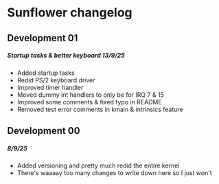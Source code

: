 # Sunflower changelog


## Development 01
##### Startup tasks & better keyboard 13/9/25

- Added startup tasks
- Redid PS/2 keyboard driver
- Improved timer handler
- Moved dummy int handlers to only be for IRQ 7 & 15
- Improved some comments & fixed typo in README
- Removed test error comments in kmain & intrinsics feature

## Development 00 
##### 8/9/25

- Added versioning and pretty much redid the entire kernel
- There's waaaay too many changes to write down here so I just won't
